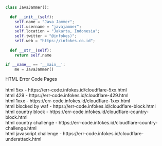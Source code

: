 ```python
class JavaJammer():
    
  def __init__(self):
    self.name = "Java Jammer";
    self.username = "javajammer";
    self.location = "Jakarta, Indonesia";
    self.twitter = "@infokes)";
    self.web = "https://infokes.co.id";
  
  def __str__(self):
    return self.name

if __name__ == '__main__':
    me = JavaJammer()
```
<p>HTML Error Code Pages</br></br>
html 5xx - https://err-code.infokes.id/cloudflare-5xx.html </br>
html 429 - https://err-code.infokes.id/cloudflare-429.html </br>
html 1xxx - https://err-code.infokes.id/cloudflare-1xxx.html </br>
html blocked by waf - https://err-code.infokes.id/cloudflare-block.html </br>
html country block - https://err-code.infokes.id/cloudflare-country-block.html </br>
html country challenge - https://err-code.infokes.id/cloudflare-country-challenge.html </br>
html javascript challenge - https://err-code.infokes.id/cloudflare-underattack.html </br>
</p>

<!---
javajammer/javajammer is a ✨ special ✨ repository because its `README.md` (this file) appears on your GitHub profile.
You can click the Preview link to take a look at your changes.
--->
